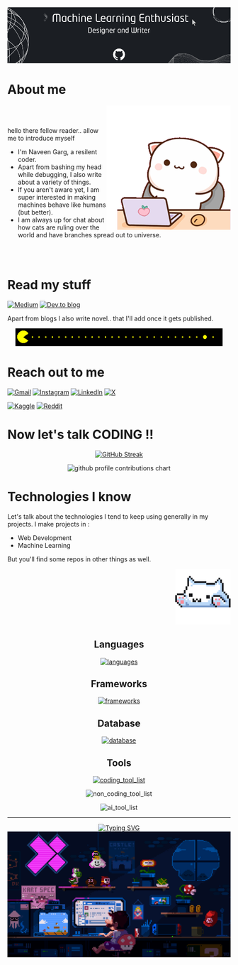 <img src="./assets/profile_banner.png" />

# About me
<div>

<img align="right" width="280" src="./assets/cat_coding.gif">

</div>

<div>
<br> 
<br>

hello there fellow reader.. allow me to introduce myself
- I'm Naveen Garg, a resilent coder.
- Apart from bashing my head while debugging, I also write about a variety of things.
- If you aren't aware yet, I am super interested in making machines behave like humans (but better).
- I am always up for chat about how cats are ruling over the world and have branches spread out to universe.

<br>
<br>
</div>

# Read my stuff
[![Medium](https://img.shields.io/badge/Medium-12100E?style=for-the-badge&logo=medium&logoColor=white)](https://medium.com/@codenaveen)
[![Dev.to blog](https://img.shields.io/badge/dev.to-0A0A0A?style=for-the-badge&logo=dev.to&logoColor=white)](https://dev.to/codenaveen)

Apart from blogs I also write novel.. that I'll add once it gets published. 

<div align="center">
<img src="./assets/pacman.gif"/>
</div>

# Reach out to me
[![Gmail](https://img.shields.io/badge/Gmail-D14836?style=for-the-badge&logo=gmail&logoColor=white)](mailto:wrknvngrg@gmail.com)
[![Instagram](https://img.shields.io/badge/Instagram-%23E4405F.svg?style=for-the-badge&logo=Instagram&logoColor=white)](https://www.instagram.com/codenaveen/)
[![LinkedIn](https://img.shields.io/badge/linkedin-%230077B5.svg?style=for-the-badge&logo=linkedin&logoColor=white)](https://www.linkedin.com/in/codenaveen/)
[![X](https://img.shields.io/badge/X-%23000000.svg?style=for-the-badge&logo=X&logoColor=white)](https://x.com/codenaveen)

[![Kaggle](https://img.shields.io/badge/Kaggle-035a7d?style=for-the-badge&logo=kaggle&logoColor=white)](https://www.kaggle.com/codenaveen)
[![Reddit](https://img.shields.io/badge/Reddit-FF4500?style=for-the-badge&logo=reddit&logoColor=white)](https://www.reddit.com/user/CodeNaveen/)
</div>

# Now let's talk CODING !!

<div align="center">
<a href="https://git.io/streak-stats">
<img src="https://streak-stats.demolab.com?user=CodeNaveen-in&theme=highcontrast&hide_border=true" alt="GitHub Streak" />
</a>
</div>

<p align="center" >
	<picture>
	  <source media="(prefers-color-scheme: dark)"  srcset="https://raw.githubusercontent.com/CodeNaveen-in/CodeNaveen-in/output-3d-contrib/night.svg" />
	  <source media="(prefers-color-scheme: light)" srcset="https://raw.githubusercontent.com/CodeNaveen-in/CodeNaveen-in/output-3d-contrib/day.svg" />
	  <img alt="github profile contributions chart"    src="https://raw.githubusercontent.com/CodeNaveen-in/CodeNaveen-in/output-3d-contrib/day.svg" />
	</picture>
</p>

# Technologies I know
Let's talk about the technologies I tend to keep using generally in my projects. I make projects in : 
- Web Development
- Machine Learning

But you'll find some repos in other things as well.

<div align="right">
<img src="./assets/neko_white.gif" height="125px"/>
</div>

<div align="center">

<h2> Languages </h2>
<p>
  <a href="https://go-skill-icons.vercel.app/">
    <img
      src="https://go-skill-icons.vercel.app/api/icons?i=html,css,javascript,python,bash" alt="languages"
    />
  </a>
</p>

<h2> Frameworks</h2>
<p>
  <a href="https://go-skill-icons.vercel.app/">
    <img
      src="https://go-skill-icons.vercel.app/api/icons?i=bootstrap,tailwind,flask,react,next" alt="frameworks"
    />
  </a>
</p>

<h2> Database</h2>
<p>
  <a href="https://go-skill-icons.vercel.app/">
    <img
      src="https://go-skill-icons.vercel.app/api/icons?i=postgresql,sqlite,supabase" alt="database"
    />
  </a>
</p>

<h2> Tools </h2>
<p>
  <a href="https://go-skill-icons.vercel.app/">
    <img
      src="https://go-skill-icons.vercel.app/api/icons?i=git,github,vite,npm,supabase,api,huggingface" alt="coding_tool_list"
    />
  </a>
</p>
<p>
  <a> 
    <img
      src="https://go-skill-icons.vercel.app/api/icons?i=vscode,postman,figma,linux,canva" alt="non_coding_tool_list"
    />
    </a>

</p>

<p>
      <a> 
    <img
      src="https://go-skill-icons.vercel.app/api/icons?i=gemini,chatgpt" alt="ai_tool_list"
    />
    </a>
</p>

</div>

---


<div align="center">

<a href="https://git.io/typing-svg">
<img src="https://readme-typing-svg.demolab.com?font=Zen+Dots&pause=1000&color=49F707&width=435&lines=Made+with+love+by+Naveen+Garg" alt="Typing SVG" />
</a>

<img src="./assets/mario_coding.gif"/>
</div>
